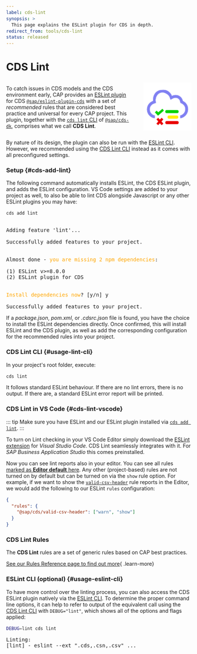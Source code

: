 ```yaml
---
label: cds-lint
synopsis: >
  This page explains the ESLint plugin for CDS in depth.
redirect_from: tools/cds-lint
status: released
---
```


# CDS Lint


<style lang="scss" scoped>
  .cols-2 {
    display: flex;
    align-items: center;
    flex-wrap: wrap;
  }
  @media (min-width: 640px) {
    .cols-2 {
      gap: 2em;
    }
    .cols-2 > * {
      &:first-child {
        flex: 1;
      }
    }
  }
</style>

<div class="cols-2">

<div>

To catch issues in CDS models and the CDS environment early, CAP provides an [ESLint plugin](https://eslint.org/) for CDS [`@sap/eslint-plugin-cds`](https://www.npmjs.com/package/@sap/eslint-plugin-cds) with a set of *recommended* rules that are considered best practice and universal for every CAP project. This plugin, together with the [`cds lint` CLI](#usage-lint-cli) of [`@sap/cds-dk`](https://www.npmjs.com/package/@sap/cds-dk), comprises what we call **CDS Lint**.

</div>

<div>

<img src="../assets/cdslint.svg" alt="ESLint plugin for CDS logo" width="130px" class="ignore-dark" />

</div>

</div>

By nature of its design, the plugin can also be run with the [ESLint CLI](#usage-eslint-cli). However, we recommended using the [CDS Lint CLI](#usage-lint-cli) instead as it comes with all preconfigured settings.


### Setup {#cds-add-lint}

The following command automatically installs ESLint, the CDS ESLint plugin, and adds the ESLint configuration. VS Code settings are added to your project as well, to also be able to lint CDS alongside Javascript or any other ESLint plugins you may have:

```sh
cds add lint
```

<pre class="log">

Adding feature 'lint'...

Successfully added features to your project.


<span>Almost done - <text style="color: orange">you are missing 2 npm dependencies</text>:</span>

(1) ESLint v>=8.0.0
(2) ESLint plugin for CDS


<text style="color: orange">Install dependencies now</text>? [y/n] y

Successfully added features to your project.
</pre>

If a _package.json_, _pom.xml_, or _.cdsrc.json_ file is found, you have the choice to install the ESLint dependencies directly. Once confirmed, this will install ESLint and the CDS plugin, as well as add the corresponding configuration for the recommended rules into your project.


### CDS Lint CLI {#usage-lint-cli}

In your project's root folder, execute:

```sh
cds lint
```

It follows standard ESLint behaviour. If there are no lint errors, there is no output. If there are, a standard ESLint error report will be printed.


### CDS Lint in VS Code {#cds-lint-vscode}

::: tip
Make sure you have ESLint and our ESLint plugin installed via [`cds add lint`](#cds-add-lint).
:::

To turn on Lint checking in your VS Code Editor simply download the [ESLint extension](https://marketplace.visualstudio.com/items?itemName=dbaeumer.vscode-eslint) for _Visual Studio Code_.
CDS Lint seamlessly integrates with it. For _SAP Business Application Studio_ this comes preinstalled.

Now you can see lint reports also in your editor. You can see all rules [marked as **Editor default** here](./rules). Any other (project-based) rules are not turned on by
default but can be turned on via the `show` rule option. For example, if we want to show the [`valid-csv-header`](./meta/valid-csv-header) rule reports in the Editor, we would add the following to our ESLint
`rules` configuration:

```json
{
  "rules": {
    "@sap/cds/valid-csv-header": ["warn", "show"]
  }
}
```


### CDS Lint Rules

The **CDS Lint** rules are a set of generic rules based on CAP best practices.

[See our Rules Reference page to find out more](./rules){ .learn-more}



<!--
### CDS Lint Customization  {#cds-lint-customization}

#### Configuring CDS Lint Rules

Individual package rules can also be [configured](https://eslint.org/docs/user-guide/configuring/rules#configuring-rules) to be turned off or have a different severity. For example, if you want to turn off the recommended *environment* rule [min-node-version](../tools/cds-lint/rules#min-node-version), just add the following lines to your [ESLint configuration file](https://eslint.org/docs/user-guide/configuring/), shown here for type `json`:

```json
{
  "rules": {
    "@sap/cds/min-node-version": 0
  }
}
```

### Configuring custom CDS Lint Rules

To include your own custom rules, prepare your project configuration once with:

```sh
cds add lint
```

This configures your project to use the `@sap/eslint-plugin-cds` locally and create an extra _.eslint_ directory for your custom rules, tests, and documentation:

 - _rules_: Directory for your custom rules.
 - _tests_: Directory for your custom rules tests.
 - _docs_: Directory for auto-generated docs based on your custom rules and any valid/invalid test cases provided,

Add a sample custom rule:

```sh
cds add lint:dev
```

The following sample rule is added to your configuration file:

```json
{
  "rules": {
    "no-entity-moo": 2
  }
}
```

To test the rule, just add a _.cds_ file, for example _moo.cds_, with the following content to your project:

```cds
entity Moo {}
```

Run the linter (`cds lint`) to see that an entity called `Moo` is not allowed.
Ideally, if you are using an editor together with an ESLint extension, you will already be notified of this when you save the file.

To quickly unit-test a custom rule, you can find a sample _no-entity-moo.test.js_ in _.eslint/tests_. To run the test:

```sh
mocha .eslint/tests/no-entity-moo
```

-->

### ESLint CLI (optional) {#usage-eslint-cli}

To have more control over the linting process, you can also access the CDS ESLint plugin natively via the [ESLint CLI](https://eslint.org/docs/user-guide/command-line-interface). To determine the proper command line options, it can help to refer to output of the equivalent call using the [CDS Lint CLI](#usage-lint-cli) with `DEBUG="lint"`, which shows all of the options and flags applied:

```sh
DEBUG=lint cds lint
```

<pre class="log">
Linting:
<span>[lint] - eslint --ext ".cds,.csn,.csv" ...</span>
</pre>
